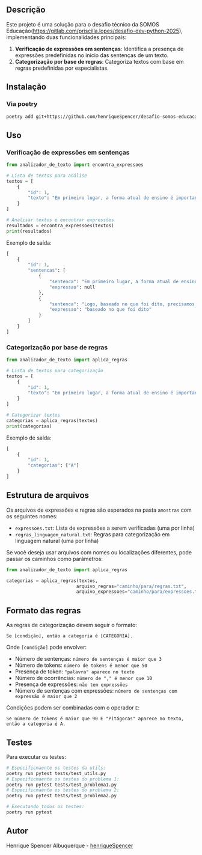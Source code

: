 ## Descrição

Este projeto é uma solução para o desafio técnico da SOMOS Educação(https://gitlab.com/priscilla.lopes/desafio-dev-python-2025), implementando duas funcionalidades principais:

1. **Verificação de expressões em sentenças**: Identifica a presença de expressões predefinidas no início das sentenças de um texto.
2. **Categorização por base de regras**: Categoriza textos com base em regras predefinidas por especialistas.

## Instalação

### Via poetry

```bash
poetry add git+https://github.com/henriqueSpencer/desafio-somos-educacao.git
```

## Uso

### Verificação de expressões em sentenças

```python
from analizador_de_texto import encontra_expressoes

# Lista de textos para análise
textos = [
    {
        "id": 1,
        "texto": "Em primeiro lugar, a forma atual de ensino é importante. Logo, baseado no que foi dito, precisamos analisar melhor."
    }
]

# Analisar textos e encontrar expressões
resultados = encontra_expressoes(textos)
print(resultados)
```

Exemplo de saída:

```python
[
    {
        "id": 1,
        "sentencas": [
            {
                "sentenca": "Em primeiro lugar, a forma atual de ensino é importante.",
                "expressao": null
            },
            {
                "sentenca": "Logo, baseado no que foi dito, precisamos analisar melhor.",
                "expressao": "baseado no que foi dito"
            }
        ]
    }
]
```

### Categorização por base de regras

```python
from analizador_de_texto import aplica_regras

# Lista de textos para categorização
textos = [
    {
        "id": 1,
        "texto": "Em primeiro lugar, a forma atual de ensino é importante. Logo, baseado no que foi dito, precisamos analisar melhor. Pitágoras acreditava na importância da educação."
    }
]

# Categorizar textos
categorias = aplica_regras(textos)
print(categorias)
```

Exemplo de saída:

```python
[
    {
        "id": 1,
        "categorias": ["A"]
    }
]
```

## Estrutura de arquivos

Os arquivos de expressões e regras são esperados na pasta `amostras` com os seguintes nomes:

- `expressoes.txt`: Lista de expressões a serem verificadas (uma por linha)
- `regras_linguagem_natural.txt`: Regras para categorização em linguagem natural (uma por linha)

Se você deseja usar arquivos com nomes ou localizações diferentes, pode passar os caminhos como parâmetros:

```python
from analizador_de_texto import aplica_regras

categorias = aplica_regras(textos, 
                          arquivo_regras="caminho/para/regras.txt", 
                          arquivo_expressoes="caminho/para/expressoes.txt")
```

## Formato das regras

As regras de categorização devem seguir o formato:

```
Se [condição], então a categoria é [CATEGORIA].
```

Onde `[condição]` pode envolver:

- Número de sentenças: `número de sentenças é maior que 3`
- Número de tokens: `número de tokens é menor que 50`
- Presença de token: `"palavra" aparece no texto`
- Número de ocorrências: `número de "," é menor que 10`
- Presença de expressões: `não tem expressões`
- Número de sentenças com expressões: `número de sentenças com expressão é maior que 2`

Condições podem ser combinadas com o operador `E`:

```
Se número de tokens é maior que 90 E "Pitágoras" aparece no texto, então a categoria é A.
```

## Testes

Para executar os testes:

```bash
# Especificmaente os testes da utils:
poetry run pytest tests/test_utils.py
# Especificmaente os testes do problema 1:
poetry run pytest tests/test_problema1.py
# Especificmaente os testes do problema 2:
poetry run pytest tests/test_problema2.py

# Executando todos os testes:
poetry run pytest
```

## Autor

Henrique Spencer Albuquerque - [henriqueSpencer](https://github.com/henriqueSpencer)